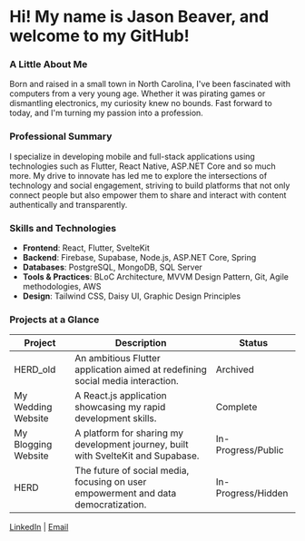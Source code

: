 # Hi! My name is Jason Beaver, and welcome to my GitHub!

### A Little About Me

Born and raised in a small town in North Carolina, I've been fascinated with computers from a very young age. Whether it was pirating games or dismantling electronics, my curiosity knew no bounds. Fast forward to today, and I'm turning my passion into a profession.

### Professional Summary

I specialize in developing mobile and full-stack applications using technologies such as Flutter, React Native, ASP.NET Core and so much more. My drive to innovate has led me to explore the intersections of technology and social engagement, striving to build platforms that not only connect people but also empower them to share and interact with content authentically and transparently.

### Skills and Technologies

- **Frontend**: React, Flutter, SvelteKit
- **Backend**: Firebase, Supabase, Node.js, ASP.NET Core, Spring
- **Databases**: PostgreSQL, MongoDB, SQL Server
- **Tools & Practices**: BLoC Architecture, MVVM Design Pattern, Git, Agile methodologies, AWS
- **Design**: Tailwind CSS, Daisy UI, Graphic Design Principles

### Projects at a Glance

| Project | Description | Status |
| ------- | ----------- | ------ |
| HERD_old | An ambitious Flutter application aimed at redefining social media interaction. | Archived |
| My Wedding Website | A React.js application showcasing my rapid development skills. | Complete |
| My Blogging Website | A platform for sharing my development journey, built with SvelteKit and Supabase. | In-Progress/Public |
| HERD | The future of social media, focusing on user empowerment and data democratization. | In-Progress/Hidden |


[LinkedIn](https://www.linkedin.com/in/jason-beaver-0177651a3/) | [Email](mailto:jasonbeaverw99@gmail.com)

